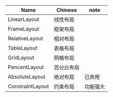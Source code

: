 Name|Chinese|note
-|-|-
LinearLayout |  线性布局|
FrameLayout|    框架布局|
RelativeLayout| 相对布局|
TableLayout|    表格布局|
GridLayout|     网格布局|
PencentLayout| 百分比布局|
AbsoluteLayout| 绝对布局| 已弃用
ConstraintLayout| 约束布局|功能强大
